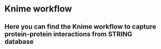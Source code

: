 # Knime workflow
## Here you can find the Knime workflow to capture protein-protein interactions from STRING database
